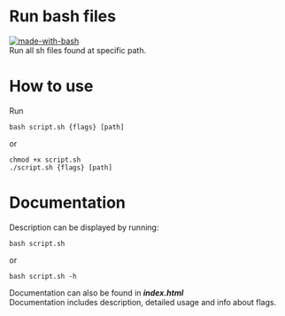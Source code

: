 # Run bash files
[![made-with-bash](https://img.shields.io/badge/Made%20with-Bash-1f425f.svg)](https://www.gnu.org/software/bash/)
<br>
Run all sh files found at specific path.

# How to use
Run
```
bash script.sh {flags} [path]
```

or

```
chmod +x script.sh
./script.sh {flags} [path]
```

# Documentation
Description can be displayed by running:
```
bash script.sh
```

or

```
bash script.sh -h
```

Documentation can also be found in ***index.html***\
Documentation includes description, detailed usage and info about flags.
